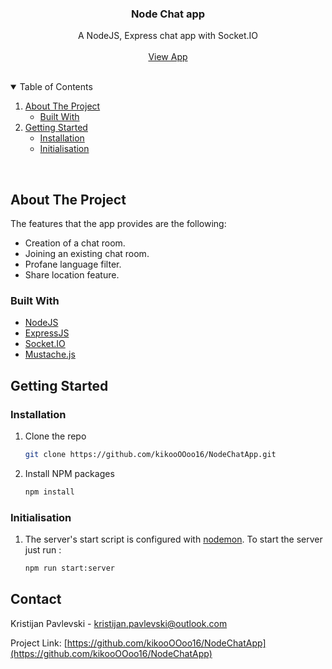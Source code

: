 <!-- PROJECT LOGO -->
<p align="center">
  <h3 align="center">Node Chat app</h3>
  <p align="center">
    A NodeJS, Express chat app with Socket.IO
    <br/>
    <br/>
    <a href="https://node-chat-app-kp.herokuapp.com/">View App</a>
  </p>
</p>
<br/>



<!-- TABLE OF CONTENTS -->
<details open="open">
  <summary>Table of Contents</summary>
  <ol>
    <li>
      <a href="#about-the-project">About The Project</a>
      <ul>
        <li><a href="#built-with">Built With</a></li>
      </ul>
    </li>
    <li>
      <a href="#getting-started">Getting Started</a>
      <ul>
        <li><a href="#installation">Installation</a></li>
        <li><a href="#initialisation">Initialisation</a></li>
      </ul>
    </li>
  </ol>
</details>
<br/>


<!-- ABOUT THE PROJECT -->
## About The Project

The features that the app provides are the following:
* Creation of a chat room.
* Joining an existing chat room.
* Profane language filter.
* Share location feature.

### Built With

* [NodeJS](https://nodejs.org/en/)
* [ExpressJS](https://expressjs.com/)
* [Socket.IO](https://socket.io/)
* [Mustache.js](https://github.com/janl/mustache.js)


<!-- GETTING STARTED -->
## Getting Started

### Installation

1. Clone the repo
   ```sh
   git clone https://github.com/kikooOOoo16/NodeChatApp.git
   ```
3. Install NPM packages
   ```sh
   npm install
   ```
   
### Initialisation

1. The server's start script is configured with [nodemon](https://www.npmjs.com/package/nodemon). To start the server just run :
   ```sh
   npm run start:server
   ```

<!-- CONTACT -->
## Contact

Kristijan Pavlevski - kristijan.pavlevski@outlook.com

Project Link: [https://github.com/kikooOOoo16/NodeChatApp](https://github.com/kikooOOoo16/NodeChatApp)
